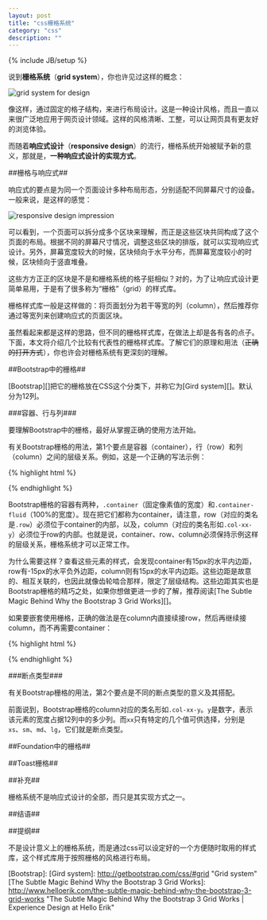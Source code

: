 ```yaml
---
layout: post
title: "css栅格系统"
category: "css"
description: ""
---
```

{% include JB/setup %}

说到**栅格系统**（**grid system**），你也许见过这样的概念：

![grid system for design][img_grid_design]

像这样，通过固定的格子结构，来进行布局设计。这是一种设计风格，而且一直以来很广泛地应用于网页设计领域。这样的风格清晰、工整，可以让网页具有更友好的浏览体验。

而随着**响应式设计**（**responsive design**）的流行，栅格系统开始被赋予新的意义，那就是，**一种响应式设计的实现方式**。

##栅格与响应式##

响应式的要点是为同一个页面设计多种布局形态，分别适配不同屏幕尺寸的设备。一般来说，是这样的感觉：

![responsive design impression][img_responsive_design_impression]

可以看到，一个页面可以拆分成多个区块来理解，而正是这些区块共同构成了这个页面的布局。根据不同的屏幕尺寸情况，调整这些区块的排版，就可以实现响应式设计。另外，屏幕宽度较大的时候，区块倾向于水平分布，而屏幕宽度较小的时候，区块倾向于竖直堆叠。

这些方方正正的区块是不是和栅格系统的格子挺相似？对的，为了让响应式设计更简单易用，于是有了很多称为“栅格”（grid）的样式库。

栅格样式库一般是这样做的：将页面划分为若干等宽的列（column），然后推荐你通过等宽列来创建响应式的页面区块。

虽然看起来都是这样的思路，但不同的栅格样式库，在做法上却是各有各的点子。下面，本文将介绍几个比较有代表性的栅格样式库。了解它们的原理和用法（~~正确的打开方式~~），你也许会对栅格系统有更深刻的理解。

##Bootstrap中的栅格##

[Bootstrap][]把它的栅格放在CSS这个分类下，并称它为[Gird system][]。默认分为12列。

###容器、行与列###

要理解Bootstrap中的栅格，最好从掌握正确的使用方法开始。

有关Bootstrap栅格的用法，第1个要点是容器（container），行（row）和列（column）之间的层级关系。例如，这是一个正确的写法示例：

{% highlight html %}
<div class="container">
    <div class="row">
        <div class="col-md-6"></div>
        <div class="col-md-6"></div>
    </div>
</div>
{% endhighlight %}

Bootstrap栅格的容器有两种，`.container`（固定像素值的宽度）和`.container-fluid`（100%的宽度）。现在把它们都称为container，请注意，row（对应的类名是`.row`）必须位于container的内部，以及，column（对应的类名形如`.col-xx-y`）必须位于row的内部。也就是说，container、row、column必须保持示例这样的层级关系，栅格系统才可以正常工作。

为什么需要这样？查看这些元素的样式，会发现container有15px的水平内边距，row有-15px的水平负外边距，column则有15px的水平内边距。这些边距是故意的、相互关联的，也因此就像齿轮啮合那样，限定了层级结构。这些边距其实也是Bootstrap栅格的精巧之处，如果你想做更进一步的了解，推荐阅读[The Subtle Magic Behind Why the Bootstrap 3 Grid Works][]。

如果要嵌套使用栅格，正确的做法是在column内直接续接row，然后再继续接column，而不再需要container：

{% highlight html %}
<div class="row">
    <div class="col-md-8">
        <div class="row">
            <div class="col-md-6"></div>
            <div class="col-md-6"></div>
        </div>
    </div>
    <div class="col-md-4"></div>
</div>
{% endhighlight %}

###断点类型###

有关Bootstrap栅格的用法，第2个要点是不同的断点类型的意义及其搭配。

前面说到，Bootstrap栅格的column对应的类名形如`.col-xx-y`。`y`是数字，表示该元素的宽度占据12列中的多少列。而`xx`只有特定的几个值可供选择，分别是`xs`、`sm`、`md`、`lg`，它们就是断点类型。



##Foundation中的栅格##

##Toast栅格##

##补充##

栅格系统不是响应式设计的全部，而只是其实现方式之一。

##结语##

##提纲##

不是设计意义上的栅格系统，而是通过css可以设定好的一个方便随时取用的样式库，这个样式库用于按照栅格的风格进行布局。


[img_grid_design]: {{POSTS_IMG_PATH}}/201507/grid_design.png "grid system for design"
[img_responsive_design_impression]: {{POSTS_IMG_PATH}}/201507/responsive_design_impression.png "grid system for design"

[Bootstrap]: 
[Gird system]: http://getbootstrap.com/css/#grid  "Grid system"
[The Subtle Magic Behind Why the Bootstrap 3 Grid Works]: http://www.helloerik.com/the-subtle-magic-behind-why-the-bootstrap-3-grid-works "The Subtle Magic Behind Why the Bootstrap 3 Grid Works | Experience Design at Hello Erik"
